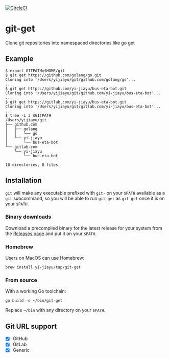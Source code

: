 [![CircleCI](https://circleci.com/gh/yi-jiayu/git-get.svg?style=svg)](https://circleci.com/gh/yi-jiayu/git-get)

# git-get
Clone git repositories into namespaced directories like go get

## Example
```console
$ export GITPATH=$HOME/git
$ git get https://github.com/golang/go.git
Cloning into '/Users/yijiayu/git/github.com/golang/go'...
...
$ git get https://github.com/yi-jiayu/bus-eta-bot.git
Cloning into '/Users/yijiayu/git/github.com/yi-jiayu/bus-eta-bot'...
...
$ git get https://gitlab.com/yi-jiayu/bus-eta-bot.git
Cloning into '/Users/yijiayu/git/gitlab.com/yi-jiayu/bus-eta-bot'...
...
$ tree -L 3 $GITPATH
/Users/yijiayu/git
├── github.com
│   ├── golang
│   │   └── go
│   └── yi-jiayu
│       └── bus-eta-bot
└── gitlab.com
    └── yi-jiayu
        └── bus-eta-bot

10 directories, 0 files
```

## Installation

`git` will make any executable prefixed with `git-` on your `$PATH` available as a `git` subcommand, so you will be able to run `git-get` as `git get` once it is on your `$PATH`.

### Binary downloads

Download a precompiled binary for the latest release for your system from the [Releases page](https://github.com/yi-jiayu/git-get/releases) and put it on your `$PATH`.

### Homebrew

Users on MacOS can use Homebrew:

```
brew install yi-jiayu/tap/git-get
```

### From source

With a working Go toolchain:

```
go build -o ~/bin/git-get
```

Replace `~/bin` with any directory on your `$PATH`.

## Git URL support

- [x] GitHub
- [x] GitLab
- [x] Generic
